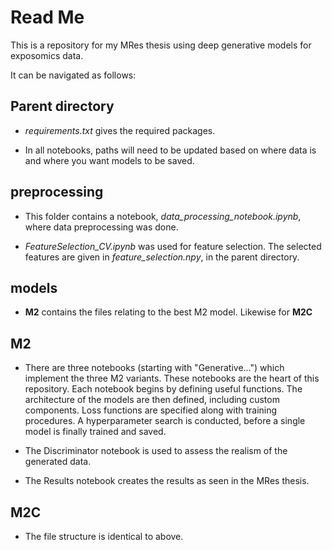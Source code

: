 # Read Me

This is a repository for my MRes thesis using deep generative models for exposomics data. 

It can be navigated as follows:

## Parent directory ##

- *requirements.txt* gives the required packages. 

- In all notebooks, paths will need to be updated based on where data is and where you want models to be saved. 

## preprocessing ##

- This folder contains a notebook, *data_processing_notebook.ipynb*, where data preprocessing was done. 

- *FeatureSelection_CV.ipynb* was used for feature selection. The selected features are given in *feature_selection.npy*, in the parent directory.

## models ##

- **M2** contains the files relating to the best M2 model. Likewise for **M2C**

## M2 ##

- There are three notebooks (starting with "Generative...") which implement the three M2 variants. These notebooks are the heart of this repository. Each notebook begins by defining useful functions. The architecture of the models are then defined, including custom components. Loss functions are specified along with training procedures. A hyperparameter search is conducted, before a single model is finally trained and saved. 

- The Discriminator notebook is used to assess the realism of the generated data.

- The Results notebook creates the results as seen in the MRes thesis.

## M2C ##

 - The file structure is identical to above. 


